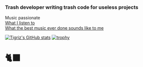 ### Trash developer writing trash code for useless projects

Music passionate  
[What I listen to](https://www.last.fm/user/Tigriz)  
[What the best music ever done sounds like to me](https://rateyourmusic.com/~Tigriz)  

[![Tigriz's GitHub stats](https://github-readme-stats.vercel.app/api?username=tigriz&theme=dark)](https://github.com/anuraghazra/github-readme-stats)
[![trophy](https://github-profile-trophy.vercel.app/?username=tigriz&theme=darkhub)](https://github.com/ryo-ma/github-profile-trophy)

# 🐈‍⬛
